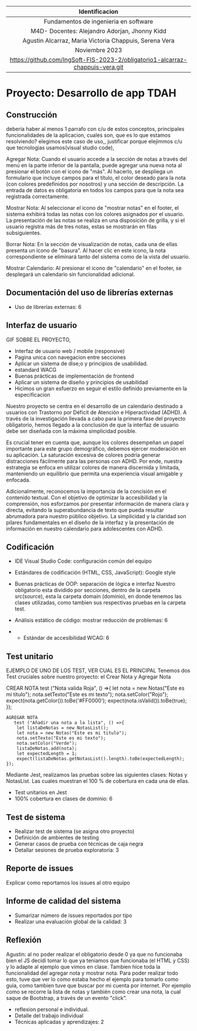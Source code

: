 | Identificacion   |
|:------------:|
| Fundamentos de ingenieria en software      |
| M4D- Docentes: Alejandro Adorjan, Jhonny Kidd      |
| Agustin Alcarraz, Maria Victoria Chappuis, Serena Vera    |
| Noviembre 2023 |
| https://github.com/IngSoft-FIS-2023-2/obligatorio1-alcarraz-chappuis-vera.git |


# Proyecto: Desarrollo de app TDAH

## Construcción
deberia haber al menos 1 parrafo con c/u de estos conceptos, 
principales funcionalidades de la aplicacion, cuales son, que es lo que estamos resolviendo? elegimos este caso de uso,, justificar porque elejimmos c/u
que tecnologias usamos(visual studio code), 


Agregar Nota: Cuando el usuario accede a la sección de notas a través del menú en la parte inferior de la pantalla, puede agregar una nueva nota al presionar el botón con el icono de "más". Al hacerlo, se despliega un formulario que incluye campos para el título, el color deseado para la nota (con colores predefinidos por nosotros) y una sección de descripción. La entrada de datos es obligatoria en todos los campos para que la nota sea registrada correctamente.

Mostrar Nota: Al seleccionar el icono de "mostrar notas" en el footer, el sistema exhibirá todas las notas con los colores asignados por el usuario. La presentación de las notas se realiza en una disposición de grilla, y si el usuario registra más de tres notas, estas se mostrarán en filas subsiguientes.

Borrar Nota: En la sección de visualización de notas, cada una de ellas presenta un icono de "basura". Al hacer clic en este icono, la nota correspondiente se eliminará tanto del sistema como de la vista del usuario.

Mostrar Calendario: Al presionar el icono de "calendario" en el footer, se desplegará un calendario sin funcionalidad adicional.

## Documentación del uso de librerías externas

- Uso de librerías externas: 6

## Interfaz de usuario
 GIF SOBRE EL PROYECTO, 

- Interfaz de usuario web / mobile (responsive)
- Pagina unica con navegacion entre secciones
- Aplicar un sistema de dise;o y principios de usabilidad.
- estandard WACG
- Buenas prácticas de implementación de frontend
- Aplicar un sistema de diseño y principios de usabilidad
- Hicimos un gran esfuerzo en seguir el estilo definido previamente en la especificacion



Nuestro proyecto se centra en el desarrollo de un calendario destinado a usuarios con Trastorno por Déficit de Atención e Hiperactividad (ADHD). A través de la investigación llevada a cabo para la primera fase del proyecto obligatorio, hemos llegado a la conclusión de que la interfaz de usuario debe ser diseñada con la máxima simplicidad posible.

Es crucial tener en cuenta que, aunque los colores desempeñan un papel importante para este grupo demográfico, debemos ejercer moderación en su aplicación. La saturación excesiva de colores podría generar distracciones fácilmente para las personas con ADHD. Por ende, nuestra estrategia se enfoca en utilizar colores de manera discernida y limitada, manteniendo un equilibrio que permita una experiencia visual amigable y enfocada.

Adicionalmente, reconocemos la importancia de la concisión en el contenido textual. Con el objetivo de optimizar la accesibilidad y la comprensión, nos esforzamos por presentar información de manera clara y directa, evitando la superabundancia de texto que pueda resultar abrumadora para nuestro público objetivo. La simplicidad y la claridad son pilares fundamentales en el diseño de la interfaz y la presentación de información en nuestro calendario para adolescentes con ADHD.

## Codificación


- IDE Visual Studio Code: configuración común del equipo
- Estándares de codificación (HTML, CSS, JavaScript): Google style

- Buenas prácticas de OOP: separación de lógica e interfaz
Nuestro obligatorio esta dividido por secciones, dentro de la carpeta src(source), esta la carpeta domain (dominio), en donde tenemos las clases utilizadas, como tambien sus respectivas pruebas en la carpeta test. 
- Análisis estático de código: mostrar reducción de problemas: 6
- - Estándar de accesibilidad WCAG: 6

## Test unitario
EJEMPLO DE UNO DE LOS TEST, VER CUAL ES EL PRINCIPAL
Tenemos dos Test cruciales sobre nuestro proyecto: el Crear Nota y Agregar Nota
   
   CREAR NOTA
   test ("Nota valida Roja", () =>{
        let nota = new Notas("Este es mi titulo");
        nota.setTexto("Este es mi texto");
        nota.setColor("Rojo");
        expect(nota.getColor()).toBe('#FF0000'); 
        expect(nota.isValid()).toBe(true);
    });

    AGREGAR NOTA
       test ("Añadir una nota a la lista", () =>{
        let listaDeNotas = new NotasList();
        let nota = new Notas("Este es mi titulo");
        nota.setTexto("Este es mi texto");
        nota.setColor("Verde"); 
        listaDeNotas.add(nota);
        let expectedLength = 1;
        expect(listaDeNotas.getNotasList().length).toBe(expectedLength);
    });


Mediante Jest, realizamos las pruebas sobre las siguientes clases: Notas y NotasList. Las cuales muestran el 100 % de cobertura en cada una de ellas.


- Test unitarios en Jest
- 100% cobertura en clases de dominio: 6

## Test de sistema

- Realizar test de sistema (se asigna otro proyecto)
- Definición de ambientes de testing
- Generar casos de prueba con técnicas de caja negra
- Detallar sesiones de prueba exploratoria: 3

## Reporte de issues

Explicar como reportamos los issues al otro equipo

## Informe de calidad del sistema

- Sumarizar número de issues reportados por tipo
- Realizar una evaluación global de la calidad: 3

## Reflexión
Agustin: al no poder realizar el obligatorio desde 0 ya que no funcionaba bien el JS decidi tomar lo que ya teniamos que funcionaba (el HTML y CSS) y lo adapte al ejemplo que vimos en clase. Tambien hice toda la funcionalidad del agregar nota y mostrar nota. Para poder realizar todo esto, tuve que ver lo como estaba hecho el ejemplo para tomarlo como guia, como tambien tuve que buscar por mi cuenta por internet. Por ejemplo como se recorre la lista de notas y también como crear una nota, la cual saque de Bootstrap, a través de un evento "click".

- reflexion personal e individual.
- Detalle del trabajo individual
- Técnicas aplicadas y aprendizajes: 2
